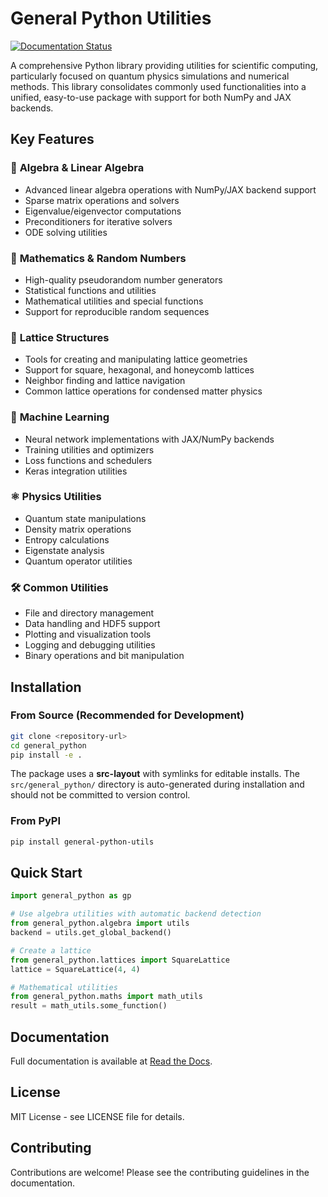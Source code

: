 # General Python Utilities

[![Documentation Status](https://readthedocs.org/projects/general-python/badge/?version=latest)](https://general-python.readthedocs.io/en/latest/?badge=latest)

A comprehensive Python library providing utilities for scientific computing, particularly focused on quantum physics simulations and numerical methods. This library consolidates commonly used functionalities into a unified, easy-to-use package with support for both NumPy and JAX backends.

## Key Features

### 🧮 **Algebra & Linear Algebra**
- Advanced linear algebra operations with NumPy/JAX backend support
- Sparse matrix operations and solvers
- Eigenvalue/eigenvector computations
- Preconditioners for iterative solvers
- ODE solving utilities

### 🎲 **Mathematics & Random Numbers**
- High-quality pseudorandom number generators
- Statistical functions and utilities
- Mathematical utilities and special functions
- Support for reproducible random sequences

### 🔗 **Lattice Structures**
- Tools for creating and manipulating lattice geometries
- Support for square, hexagonal, and honeycomb lattices
- Neighbor finding and lattice navigation
- Common lattice operations for condensed matter physics

### 🧠 **Machine Learning**
- Neural network implementations with JAX/NumPy backends
- Training utilities and optimizers
- Loss functions and schedulers
- Keras integration utilities

### ⚛️ **Physics Utilities**
- Quantum state manipulations
- Density matrix operations
- Entropy calculations
- Eigenstate analysis
- Quantum operator utilities

### 🛠️ **Common Utilities**
- File and directory management
- Data handling and HDF5 support
- Plotting and visualization tools
- Logging and debugging utilities
- Binary operations and bit manipulation

## Installation

### From Source (Recommended for Development)

```bash
git clone <repository-url>
cd general_python
pip install -e .
```

The package uses a **src-layout** with symlinks for editable installs. The `src/general_python/` directory is auto-generated during installation and should not be committed to version control.

### From PyPI

```bash
pip install general-python-utils
```

## Quick Start

```python
import general_python as gp

# Use algebra utilities with automatic backend detection
from general_python.algebra import utils
backend = utils.get_global_backend()

# Create a lattice
from general_python.lattices import SquareLattice
lattice = SquareLattice(4, 4)

# Mathematical utilities
from general_python.maths import math_utils
result = math_utils.some_function()
```

## Documentation

Full documentation is available at [Read the Docs](https://general-python.readthedocs.io/).

## License

MIT License - see LICENSE file for details.

## Contributing

Contributions are welcome! Please see the contributing guidelines in the documentation.
